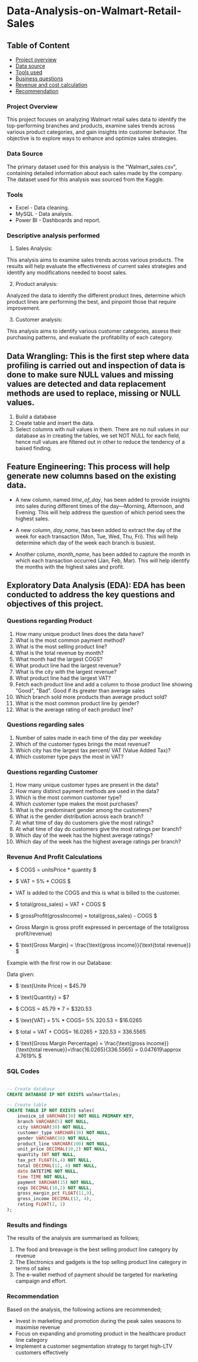 # Data-Analysis-on-Walmart-Retail-Sales

## Table of Content 
- [Project overview](#project.overview)
- [Data source](#data.source)
- [Tools used](#tools.used)
- [Business questions](#business.questions)
- [Revenue and cost calculation](#revenueandcost.calculations)
- [Recommendation](#recommendations)

### Project Overview 
This project focuses on analyzing Walmart retail sales data to identify the top-performing branches and products, examine sales trends across various product categories, and gain insights into customer behavior. The objective is to explore ways to enhance and optimize sales strategies. 

### Data Source 
The primary dataset used for this analysis is the "Walmart_sales.csv", containing detailed information about each sales made by the company. The dataset used for this analysis was sourced from the Kaggle.

### Tools
- Excel - Data cleaning.
- MySQL - Data analysis.
- Power BI - Dashboards and report.

### Descriptive analysis performed 
1. Sales Analysis:

This analysis aims to examine sales trends across various products. The results will help evaluate the effectiveness of current sales strategies and identify any modifications needed to boost sales.

2. Product analysis:

Analyzed the data to identify the different product lines, determine which product lines are performing the best, and pinpoint those that require improvement.

3. Customer analysis:

This analysis aims to identify various customer categories, assess their purchasing patterns, and evaluate the profitability of each category.

## Data Wrangling: This is the first step where data profiling is carried out and inspection of data is done to make sure NULL values and missing values are detected and data replacement methods are used to replace, missing or NULL values.

1. Build a database
2. Create table and insert the data.
3. Select columns with null values in them. There are no null values in our database as in creating the tables, we set NOT NULL for each field, hence null values are filtered out in other to reduce the tendency of a baised finding.

## Feature Engineering: This process will help generate new columns based on the existing data.

- A new column, named *time_of_day*, has been added to provide insights into sales during different times of the day—Morning, Afternoon, and Evening. This will help address the question of which period sees the highest sales.

- A new column, *day_name*, has been added to extract the day of the week for each transaction (Mon, Tue, Wed, Thu, Fri). This will help determine which day of the week each branch is busiest.

- Another column, *month_name*, has been added to capture the month in which each transaction occurred (Jan, Feb, Mar). This will help identify the months with the highest sales and profit.

## Exploratory Data Analysis (EDA): EDA has been conducted to address the key questions and objectives of this project.

### Questions regarding Product
1. How many unique product lines does the data have?
2. What is the most common payment method?
3. What is the most selling product line?
4. What is the total revenue by month?
5. What month had the largest COGS?
6. What product line had the largest revenue?
7. What is the city with the largest revenue?
8. What product line had the largest VAT?
9. Fetch each product line and add a column to those product line showing "Good", "Bad". Good if its greater than average sales
10. Which branch sold more products than average product sold?
11. What is the most common product line by gender?
12. What is the average rating of each product line?

### Questions regarding sales
1. Number of sales made in each time of the day per weekday
2. Which of the customer types brings the most revenue?
3. Which city has the largest tax percent/ VAT (Value Added Tax)?
4. Which customer type pays the most in VAT?

### Questions regarding Customer
1. How many unique customer types are present in the data?  
2. How many distinct payment methods are used in the data?  
3. Which is the most common customer type?  
4. Which customer type makes the most purchases?  
5. What is the predominant gender among the customers?  
6. What is the gender distribution across each branch?  
7. At what time of day do customers give the most ratings?  
8. At what time of day do customers give the most ratings per branch?  
9. Which day of the week has the highest average ratings?  
10. Which day of the week has the highest average ratings per branch?

### Revenue And Profit Calculations
- $ COGS = unitsPrice * quantity $

- $ VAT = 5% * COGS $

- VAT is added to the COGS and this is what is billed to the customer.

- $ total(gross_sales) = VAT + COGS $

- $ grossProfit(grossIncome) = total(gross_sales) - COGS $

- Gross Margin is gross profit expressed in percentage of the total(gross profit/revenue)

- $ \text{Gross Margin} = \frac{\text{gross income}}{\text{total revenue}} $

Example with the first row in our Database:

Data given:

- $ \text{Unite Price} = $45.79
- $ \text{Quantity} = $7
- $ COGS = 45.79 * 7 = $320.53 

- $ \text{VAT} = 5% * COGS\= 5% 320.53 = $16.0265

- $ total = VAT + COGS\= 16.0265 + 320.53 = 336.5565

- $ \text{Gross Margin Percentage} = \frac{\text{gross income}}{\text{total revenue}}\=\frac{16.0265}{336.5565} = 0.047619\\approx 4.7619% $

### SQL Codes 

``` sql

-- Create database
CREATE DATABASE IF NOT EXISTS walmartSales;

-- Create table
CREATE TABLE IF NOT EXISTS sales(
	invoice_id VARCHAR(30) NOT NULL PRIMARY KEY,
    branch VARCHAR(5) NOT NULL,
    city VARCHAR(30) NOT NULL,
    customer_type VARCHAR(30) NOT NULL,
    gender VARCHAR(30) NOT NULL,
    product_line VARCHAR(100) NOT NULL,
    unit_price DECIMAL(10,2) NOT NULL,
    quantity INT NOT NULL,
    tax_pct FLOAT(6,4) NOT NULL,
    total DECIMAL(12, 4) NOT NULL,
    date DATETIME NOT NULL,
    time TIME NOT NULL,
    payment VARCHAR(15) NOT NULL,
    cogs DECIMAL(10,2) NOT NULL,
    gross_margin_pct FLOAT(11,9),
    gross_income DECIMAL(12, 4),
    rating FLOAT(2, 1)
);
```
### Results and findings 

The results of the analysis are summarised as follows; 
1. The food and breavage is the best selling product line category by revenue 
2. The Electronics and gadgets is the top selling product line category in terms of sales
3. The e-wallet method of payment should be targeted for marketing 
campaign and effort.

### Recommendation 

Based on the analysis, the following actions are recommended;
- Invest in marketing and promotion during the peak sales seasons to maximise revenue
- Focus on expanding and promoting product in the healthcare product line category
- Implement a customer segmentation strategy to target high-LTV customers effectively 
